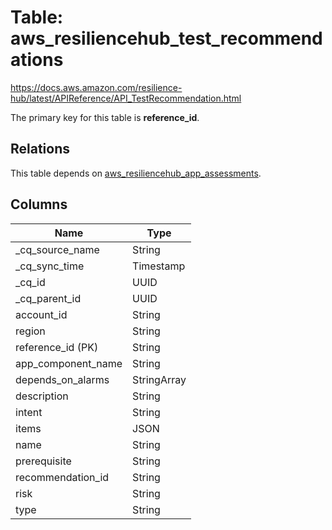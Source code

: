 # Table: aws_resiliencehub_test_recommendations

https://docs.aws.amazon.com/resilience-hub/latest/APIReference/API_TestRecommendation.html

The primary key for this table is **reference_id**.

## Relations

This table depends on [aws_resiliencehub_app_assessments](aws_resiliencehub_app_assessments.md).

## Columns

| Name          | Type          |
| ------------- | ------------- |
|_cq_source_name|String|
|_cq_sync_time|Timestamp|
|_cq_id|UUID|
|_cq_parent_id|UUID|
|account_id|String|
|region|String|
|reference_id (PK)|String|
|app_component_name|String|
|depends_on_alarms|StringArray|
|description|String|
|intent|String|
|items|JSON|
|name|String|
|prerequisite|String|
|recommendation_id|String|
|risk|String|
|type|String|